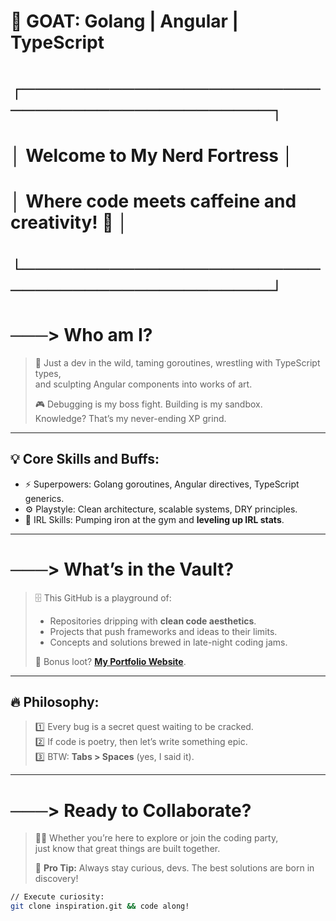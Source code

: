 # 🐐 GOAT: Golang | Angular | TypeScript  

# ┌─────────────────────────────────────────────┐  
# │ Welcome to My Nerd Fortress                 │  
# │ Where code meets caffeine and creativity! 🚀 │  
# └─────────────────────────────────────────────┘  

# ───> Who am I?  
> 👾 Just a dev in the wild, taming goroutines, wrestling with TypeScript types,  
> and sculpting Angular components into works of art.  
>  
> 🎮 Debugging is my boss fight. Building is my sandbox.  
> Knowledge? That’s my never-ending XP grind.  

---

## 💡 **Core Skills and Buffs:**  
- ⚡ Superpowers: Golang goroutines, Angular directives, TypeScript generics.  
- ⚙️ Playstyle: Clean architecture, scalable systems, DRY principles.  
- 💪 IRL Skills: Pumping iron at the gym and **leveling up IRL stats**.  

---

# ───> What’s in the Vault?  
> 🗄️ This GitHub is a playground of:  
>   - Repositories dripping with **clean code aesthetics**.  
>   - Projects that push frameworks and ideas to their limits.  
>   - Concepts and solutions brewed in late-night coding jams.  
>  
> 🔗 Bonus loot? [**My Portfolio Website**]([#](https://mukuna-nganga.vercel.app/)).  

---

## 🔥 **Philosophy:**  
> 1️⃣ Every bug is a secret quest waiting to be cracked.  
> 2️⃣ If code is poetry, then let’s write something epic.  
> 3️⃣ BTW: **Tabs > Spaces** (yes, I said it).  

---

# ───> Ready to Collaborate?  
> 🧑‍💻 Whether you’re here to explore or join the coding party,  
> just know that great things are built together.  
>  
> 📡 **Pro Tip:** Always stay curious, devs. The best solutions are born in discovery!  

```bash
// Execute curiosity:
git clone inspiration.git && code along!

